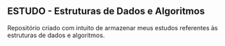 ## ESTUDO - Estruturas de Dados e Algoritmos
Repositório criado com intuito de armazenar meus estudos referentes às estruturas de dados e algoritmos.
##
